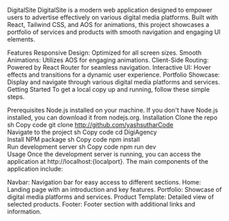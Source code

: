 DigitalSite
DigitalSite is a modern web application designed to empower users to advertise effectively on various digital media platforms. Built with React, Tailwind CSS, and AOS for animations, this project showcases a portfolio of services and products with smooth navigation and engaging UI elements.

Features
Responsive Design: Optimized for all screen sizes.
Smooth Animations: Utilizes AOS for engaging animations.
Client-Side Routing: Powered by React Router for seamless navigation.
Interactive UI: Hover effects and transitions for a dynamic user experience.
Portfolio Showcase: Display and navigate through various digital media platforms and services.
Getting Started
To get a local copy up and running, follow these simple steps.

Prerequisites
Node.js installed on your machine. If you don't have Node.js installed, you can download it from nodejs.org.
Installation
Clone the repo
sh
Copy code
git clone http://github.com/yashsutharCode  
Navigate to the project
sh
Copy code
cd DigiAgency  
Install NPM package
sh
Copy code
npm install  
Run development server
sh
Copy code
npm run dev  
Usage
Once the development server is running, you can access the application at http://localhost:{localport}. The main components of the application include:

Navbar: Navigation bar for easy access to different sections.
Home: Landing page with an introduction and key features.
Portfolio: Showcase of digital media platforms and services.
Product Template: Detailed view of selected products.
Footer: Footer section with additional links and information.

